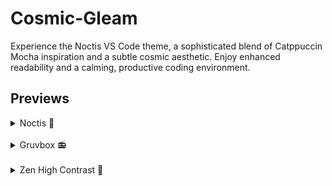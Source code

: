 # Cosmic-Gleam

Experience the Noctis VS Code theme, a sophisticated blend of Catppuccin Mocha inspiration and a subtle cosmic aesthetic.  Enjoy enhanced readability and a calming, productive coding environment.

## Previews

<details>
  <summary>Noctis 🦉</summary>
  <img src="images/previews/noctis.avif" />
</details>

<br />

<details>
  <summary>Gruvbox 📻</summary>
  <img src="images/previews/catbox.png" />
</details>

<br />

<details>
  <summary>Zen High Contrast 🌚</summary>
  <img src="images/previews/zen-hc.avif" />
</details>
